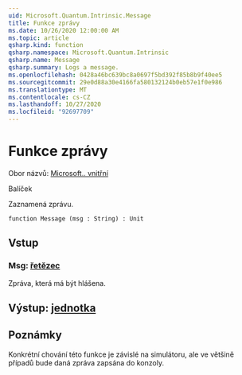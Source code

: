 ```yaml
---
uid: Microsoft.Quantum.Intrinsic.Message
title: Funkce zprávy
ms.date: 10/26/2020 12:00:00 AM
ms.topic: article
qsharp.kind: function
qsharp.namespace: Microsoft.Quantum.Intrinsic
qsharp.name: Message
qsharp.summary: Logs a message.
ms.openlocfilehash: 0428a46bc639bc8a0697f5bd392f85b8b9f40ee5
ms.sourcegitcommit: 29e0d88a30e4166fa580132124b0eb57e1f0e986
ms.translationtype: MT
ms.contentlocale: cs-CZ
ms.lasthandoff: 10/27/2020
ms.locfileid: "92697709"
---
```

# <a name="message-function"></a>Funkce zprávy

Obor názvů: [Microsoft.. vnitřní](xref:Microsoft.Quantum.Intrinsic)

Balíček [](https://nuget.org/packages/)


Zaznamená zprávu.

```qsharp
function Message (msg : String) : Unit
```


## <a name="input"></a>Vstup

### <a name="msg--string"></a>Msg: [řetězec](xref:microsoft.quantum.lang-ref.string)

Zpráva, která má být hlášena.



## <a name="output--unit"></a>Výstup: [jednotka](xref:microsoft.quantum.lang-ref.unit)



## <a name="remarks"></a>Poznámky

Konkrétní chování této funkce je závislé na simulátoru, ale ve většině případů bude daná zpráva zapsána do konzoly.
